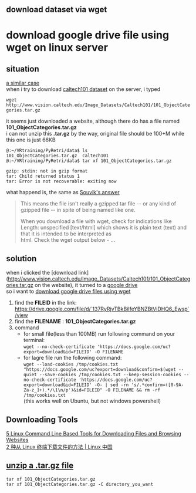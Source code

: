 download dataset via wget 
-------------------------

# download google drive file using wget on linux server

## situation  
[a similar case](https://stackoverflow.com/questions/61917838/wget-returns-statuscode-200-but-cant-find-the-file)  
when i try to download [caltech101 dataset](http://www.vision.caltech.edu/Image_Datasets/Caltech101/) on the server, i typed 

`wget http://www.vision.caltech.edu/Image_Datasets/Caltech101/101_ObjectCategories.tar.gz`

it seems just downloaded a website, although there do has a file named **101_ObjectCategories.tar.gz**  
i can not unzip this **.tar.gz** by the way, original file should be 100+M while this one is just 66KB  
```
@:~/VRtraining/PyRetri/data$ ls  
101_ObjectCategories.tar.gz  caltech101  
@:~/VRtraining/PyRetri/data$ tar xf 101_ObjectCategories.tar.gz

gzip: stdin: not in gzip format  
tar: Child returned status 1  
tar: Error is not recoverable: exiting now
```

what happend is, the same as [Souvik's answer](https://stackoverflow.com/questions/39643013/gzip-stdin-not-in-gzip-format-tar-child-returned-status-1-tar-error-is-not-r)  
> This means the file isn't really a gzipped tar file -- or any kind of gzipped file -- in spite of being named like one.  
> 
> When you download a file with wget, check for indications like Length: unspecified [text/html] 
> which shows it is plain text (text) and that it is intended to be interpreted as  
> html. Check the wget output below -
> ...  

## solution  
when i clicked the [download link](http://www.vision.caltech.edu/Image_Datasets/Caltech101/101_ObjectCategories.tar.gz on the website), 
it turned to a [google drive](https://drive.google.com/file/d/137RyRjvTBkBiIfeYBNZBtViDHQ6_Ewsp/view)  
so i want to [download google drive files using wget](https://medium.com/@acpanjan/download-google-drive-files-using-wget-3c2c025a8b99)  

1. find the **FILEID** in the link: https://drive.google.com/file/d/`137RyRjvTBkBiIfeYBNZBtViDHQ6_Ewsp`/view   
2. find the **FILENAME** : **101_ObjectCategories.tar.gz**  
3. command  
    + for small file(less than 100MB) run following command on your terminal:  
    `wget --no-check-certificate 'https://docs.google.com/uc?export=download&id=FILEID' -O FILENAME`  
    + for lagre file run the following command:  
    ```wget --load-cookies /tmp/cookies.txt "https://docs.google.com/uc?export=download&confirm=$(wget --quiet --save-cookies /tmp/cookies.txt --keep-session-cookies --no-check-certificate 'https://docs.google.com/uc?export=download&id=FILEID' -O- | sed -rn 's/.*confirm=([0-9A-Za-z_]+).*/\1\n/p')&id=FILEID" -O FILENAME && rm -rf /tmp/cookies.txt```   
    (this works well on Ubuntu, but not windows powershell)  

## Downloading Tools  
[5 Linux Command Line Based Tools for Downloading Files and Browsing Websites](https://www.tecmint.com/linux-command-line-tools-for-downloading-files/)  
[2 种从 Linux 终端下载文件的方法 | Linux 中国](https://zhuanlan.zhihu.com/p/268529000)  

## [unzip a .tar.gz file](https://askubuntu.com/questions/25347/what-command-do-i-need-to-unzip-extract-a-tar-gz-file)  
`tar xf 101_ObjectCategories.tar.gz`  
`tar xf 101_ObjectCategories.tar.gz -C directory_you_want`  



